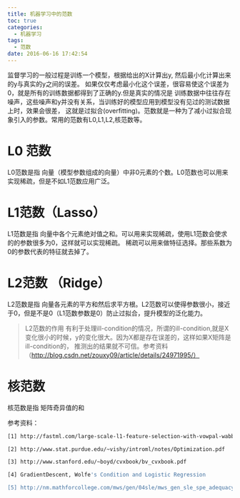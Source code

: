 ```yaml
---
title: 机器学习中的范数
toc: true
categories:
  - 机器学习
tags:
  - 范数
date: 2016-06-16 17:42:54
---
```

监督学习的一般过程是训练一个模型，根据给出的X计算出y, 然后最小化计算出来的y与真实的y之间的误差。
如果仅仅考虑最小化这个误差，很容易使这个误差为0，就是所有的训练数据都得到了正确的y.但是真实的情况是
训练数据中往往存在噪声，这些噪声和y并没有关系，当训练好的模型应用到模型没有见过的测试数据上时，效果会很差，
这就是过拟合(overfitting)。范数就是一种为了减小过拟合现象引入的参数。常用的范数有L0,L1,L2,核范数等。
<!-- more -->

# L0 范数

L0范数是指 向量（模型参数组成的向量）中非0元素的个数。L0范数也可以用来实现稀疏，但是不如L1范数应用广泛。

# L1范数（Lasso）

L1范数是指 向量中各个元素绝对值之和。可以用来实现稀疏，使用L1范数会使求的的参数很多为0，这样就可以实现稀疏。
稀疏可以用来做特征选择。那些系数为0的参数代表的特征就去掉了。

# L2范数 （Ridge）

L2范数是指 向量各元素的平方和然后求平方根。L2范数可以使得参数很小，接近于0，但是不是0（L1范数参数是0）防止过拟合，提升模型的泛化能力。

>L2范数的作用
>有利于处理ill-condition的情况，所谓的ill-condition,就是X变化很小的时候，y的变化很大。因为X都是存在误差的，这样如果X矩阵是ill-condition的，
>推测出的结果就不可信。参考资料（http://blog.csdn.net/zouxy09/article/details/24971995/）

# 核范数

核范数是指 矩阵奇异值的和

参考资料：

```bash
[1] http://fastml.com/large-scale-l1-feature-selection-with-vowpal-wabbit/

[2] http://www.stat.purdue.edu/~vishy/introml/notes/Optimization.pdf

[3] http://www.stanford.edu/~boyd/cvxbook/bv_cvxbook.pdf

[4] GradientDescent, Wolfe's Condition and Logistic Regression

[5] http://nm.mathforcollege.com/mws/gen/04sle/mws_gen_sle_spe_adequacy.pdf
```
